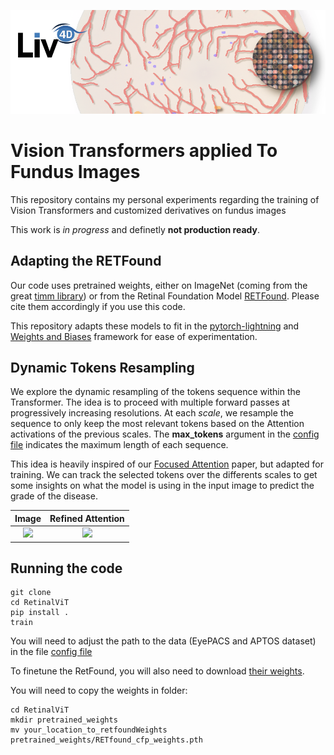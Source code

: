 ![header](imgs/header.png)
# Vision Transformers applied To Fundus Images

This repository contains my personal experiments regarding the training of Vision Transformers and customized derivatives on fundus images

This work is *in progress* and definetly **not production ready**.

## Adapting the RETFound

Our code uses pretrained weights, either on ImageNet (coming from the great [timm library](https://timm.fast.ai/)) or from the Retinal Foundation Model [RETFound](https://github.com/rmaphoh/RETFound_MAE/tree/main). Please cite them accordingly if you use this code.

This repository adapts these models to fit in the [pytorch-lightning](https://lightning.ai/) and [Weights and Biases](https://wandb.ai/) framework for ease of experimentation.

## Dynamic Tokens Resampling

We explore the dynamic resampling of the tokens sequence within the Transformer. The idea is to proceed with multiple forward passes at progressively increasing resolutions. At each *scale*, we resample the sequence to only keep the most relevant tokens based on the Attention activations of the previous scales. The **max_tokens** argument in the [config file](configs/config.yaml) indicates the maximum length of each sequence.

This idea is heavily inspired of our [Focused Attention](https://www.sciencedirect.com/science/article/pii/S1361841522002377) paper, but adapted for training. We can track the selected tokens over the differents scales to get some insights on what the model is using in the input image to predict the grade of the disease.

|Image | Refined Attention|
:---------------:|:---------------:
![](figures/_tmp_images/batch_8.png) | ![](figures/_tmp_attn/batch_8.png)


## Running the code

```
git clone
cd RetinalViT
pip install .
train
```

You will need to adjust the path to the data (EyePACS and APTOS dataset) in the file [config file](configs/config.yaml)

To finetune the RetFound, you will also need to download [their weights](https://drive.google.com/file/d/1l62zbWUFTlp214SvK6eMwPQZAzcwoeBE/view?usp=sharing).


You will need to copy the weights in folder:
```
cd RetinalViT
mkdir pretrained_weights
mv your_location_to_retfoundWeights pretrained_weights/RETfound_cfp_weights.pth
```